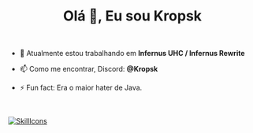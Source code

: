 <h1 align="center">Olá 👋, Eu sou Kropsk</h1>
<br>

- 🔭 Atualmente estou trabalhando em **Infernus UHC / Infernus Rewrite**

- 📫 Como me encontrar, Discord: **@Kropsk**

- ⚡ Fun fact: Era o maior hater de Java.
<br>

[![SkillIcons](https://skillicons.dev/icons?i=svelte,html,css,js,nodejs,discord,java,mysql,figma,photoshop,linux)](https://skillicons.dev)<br/>
